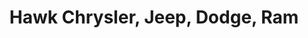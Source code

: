 ---
title: "Hawk Chrysler, Jeep, Dodge, Ram"
url: /forest-park/hawk-chrysler-jeep-dodge-ram/
shop: car
---